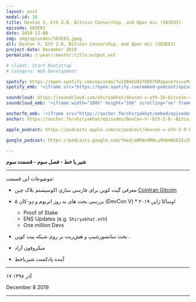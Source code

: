 ```yaml
---
layout: post
modal-id: 16
title: DevCon V, Eth 2.0, Bitcoin Censorship, and Open mic (S03E03)
episode: S03E03
date: 2019-12-08
img: img/episodes/S03E03.jpeg
alt: DevCon V, Eth 2.0, Bitcoin Censorship, and Open mic (S03E03)
project-date: December 2019
permalink: /:year/:month/:title:output_ext

# client: Start Bootstrap
# category: Web Development

spotify: https://open.spotify.com/episode/7u1O8mEUd37D057SMzpace?si=sPcfcg_TS56HBF-Y-Kbt_Q
spotify_emb: '<iframe src="https://open.spotify.com/embed-podcast/episode/7u1O8mEUd37D057SMzpace" width="100%" height="232" frameborder="0" allowtransparency="true" allow="encrypted-media"></iframe>'

soundcloud: https://soundcloud.com/shiryakhat/devcon-v-eth-20-bitcoin-censorship-and-open-mic-s03e03
soundcloud_emb: '<iframe width="100%" height="166" scrolling="no" frameborder="no" allow="autoplay" src="https://w.soundcloud.com/player/?url=https%3A//api.soundcloud.com/tracks/727152415&color=%23ff5500&auto_play=false&hide_related=true&show_comments=true&show_user=true&show_reposts=false&show_teaser=true"></iframe><div style="font-size: 10px; color: #cccccc;line-break: anywhere;word-break: normal;overflow: hidden;white-space: nowrap;text-overflow: ellipsis; font-family: Interstate,Lucida Grande,Lucida Sans Unicode,Lucida Sans,Garuda,Verdana,Tahoma,sans-serif;font-weight: 100;"><a href="https://soundcloud.com/shiryakhat" title="Shir | Khat" target="_blank" style="color: #cccccc; text-decoration: none;">Shir | Khat</a> · <a href="https://soundcloud.com/shiryakhat/devcon-v-eth-20-bitcoin-censorship-and-open-mic-s03e03" title="DevCon V, Eth 2.0, Bitcoin Censorship, and Open mic (S03E03)" target="_blank" style="color: #cccccc; text-decoration: none;">DevCon V, Eth 2.0, Bitcoin Censorship, and Open mic (S03E03)</a></div>'

anchorfm_emb: '<iframe src="https://anchor.fm/shiryakhat/embed/episodes/DevCon-V--Eth-2-0--Bitcoin-Censorship--and-Open-mic-S03E03-e9idg6" width="100%" frameborder="0" scrolling="no"></iframe>'
anchor: https://anchor.fm/shiryakhat/episodes/DevCon-V--Eth-2-0--Bitcoin-Censorship--and-Open-mic-S03E03-e9idg6

apple_podcast: https://podcasts.apple.com/us/podcast/devcon-v-eth-2-0-bitcoin-censorship-and-open-mic-s03e03/id1221206951?i=1000459478505

google_podcast: https://podcasts.google.com/feed/aHR0cHM6Ly9hbmNob3IuZm0vcy8xMWFhODUzYy9wb2RjYXN0L3Jzcw/episode/dGFnOnNvdW5kY2xvdWQsMjAxMDp0cmFja3MvNzI3MTUyNDE1?ved=0CA0QzsICahcKEwiw46XZ-NXpAhUAAAAAHQAAAAAQAQ

---
```


**شیر یا خط -  فصل سوم - قسمت سوم**

------------------------------------------------------------------------------------

موضوعات این قسمت:

* معرفی گیت کوین برای فارسی سازی اکوسیستم بلاک چین [CoinIran Gitcoin](http://gitcoin.co/grants/152/ethereum…speaking-population)
* بررسی بحث های به روز اتریوم و دِو-کان ۵ (DevCon V) * اوساکا ژاپن ۲۰۱۹
  * Proof of Stake
  * ENS Updates (e.g. `Shiryakhat.eth`)
  * One million Devs
* بحث سانسورشیپ و هش‌ریت بر روی شبکه بیت کوین .

* میکروفون آزاد
* آینده پادکست شیریاخط

----------------------
۱۷ آذر ۱۳۹۸ 

December 8 2019


-----------------------------------------------------------------------
